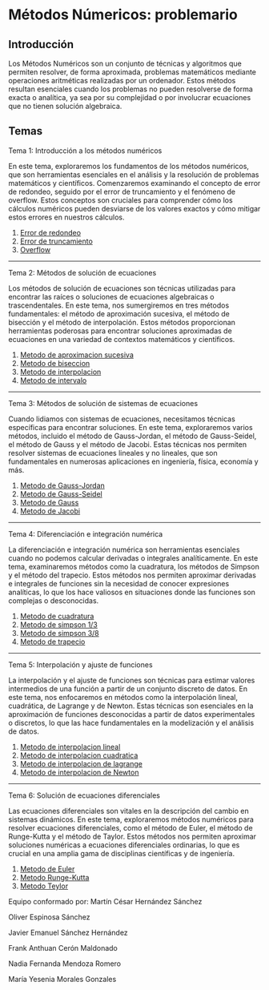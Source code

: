 # Métodos Númericos: problemario

## Introducción
Los Métodos Numéricos son un conjunto de técnicas y algoritmos que permiten resolver, de forma aproximada, problemas matemáticos mediante operaciones aritméticas realizadas por un ordenador. Estos métodos resultan esenciales cuando los problemas no pueden resolverse de forma exacta o analítica, ya sea por su complejidad o por involucrar ecuaciones que no tienen solución algebraica.

## Temas

Tema 1: Introducción a los métodos numéricos

En este tema, exploraremos los fundamentos de los métodos numéricos, que son herramientas esenciales en el análisis y la resolución de problemas matemáticos y científicos. Comenzaremos examinando el concepto de error de redondeo, seguido por el error de truncamiento y el fenómeno de overflow. Estos conceptos son cruciales para comprender cómo los cálculos numéricos pueden desviarse de los valores exactos y cómo mitigar estos errores en nuestros cálculos.

1. [Error de redondeo](Metodos/Tema_1/Error_redondeo.md)
2. [Error de truncamiento](Metodos/Tema_1/Error_truncamiento.md)
3. [Overflow](Metodos/Tema_1/Overflow.md)

------------

Tema 2: Métodos de solución de ecuaciones

Los métodos de solución de ecuaciones son técnicas utilizadas para encontrar las raíces o soluciones de ecuaciones algebraicas o trascendentales. En este tema, nos sumergiremos en tres métodos fundamentales: el método de aproximación sucesiva, el método de bisección y el método de interpolación. Estos métodos proporcionan herramientas poderosas para encontrar soluciones aproximadas de ecuaciones en una variedad de contextos matemáticos y científicos.

1. [Metodo de aproximacion sucesiva](Metodos/Tema_2/Metodo_de_aproximacion_sucesiva.md)
2. [Metodo de biseccion](Metodos/Tema_2/Metodo_de_biseccion.md)
3. [Metodo de interpolacion](Metodos/Tema_2/Metodo_de_interpolacion.md)
4. [Metodo de intervalo](Metodos/Tema_2/Metodo_de_intervalo.md)

------------

Tema 3: Métodos de solución de sistemas de ecuaciones

Cuando lidiamos con sistemas de ecuaciones, necesitamos técnicas específicas para encontrar soluciones. En este tema, exploraremos varios métodos, incluido el método de Gauss-Jordan, el método de Gauss-Seidel, el método de Gauss y el método de Jacobi. Estas técnicas nos permiten resolver sistemas de ecuaciones lineales y no lineales, que son fundamentales en numerosas aplicaciones en ingeniería, física, economía y más.

1. [Metodo de Gauss-Jordan](Metodos/Tema_3/Metodo_Gauss-Jordan.md)
2. [Metodo de Gauss-Seidel](Metodos/Tema_3/Metodo_Gauss-seidel.md)
3. [Metodo de Gauss](Metodos/Tema_3/Metodo_Gauss.md)
4. [Metodo de Jacobi](Metodos/Tema_3/Metodo_Jacobi.md)

------------

Tema 4:  Diferenciación e integración numérica

La diferenciación e integración numérica son herramientas esenciales cuando no podemos calcular derivadas o integrales analíticamente. En este tema, examinaremos métodos como la cuadratura, los métodos de Simpson y el método del trapecio. Estos métodos nos permiten aproximar derivadas e integrales de funciones sin la necesidad de conocer expresiones analíticas, lo que los hace valiosos en situaciones donde las funciones son complejas o desconocidas.

1. [Metodo de cuadratura](Metodos/Tema_4/Metodo_Cuadratura.md)
2. [Metodo de simpson 1/3](Metodos/Tema_4/Metodo_de_simpson_1_3.md)
3. [Metodo de simpson 3/8](Metodos/Tema_4/Metodo_de_simpson_3_8.md)
4. [Metodo de trapecio](Metodos/Tema_4/Metodo_de_trapecio.md)

------------

Tema 5: Interpolación y ajuste de funciones

La interpolación y el ajuste de funciones son técnicas para estimar valores intermedios de una función a partir de un conjunto discreto de datos. En este tema, nos enfocaremos en métodos como la interpolación lineal, cuadrática, de Lagrange y de Newton. Estas técnicas son esenciales en la aproximación de funciones desconocidas a partir de datos experimentales o discretos, lo que las hace fundamentales en la modelización y el análisis de datos.

1. [Metodo de interpolacion lineal](Metodos/Tema_5/Metodo_de_interpolacion_lineal.md)
2. [Metodo de interpolacion cuadratica](Metodos/Tema_5/Metodo_de_interpolacion_cuadratica.md)
3. [Metodo de interpolacion de lagrange](Metodos/Tema_5/Metodo_de_interpolacion_de_Lagrange.md)
4. [Metodo de interpolacion de Newton](Metodos/Tema_5/Metodo_de_interpolacion_de_Newton.md)

------------

Tema 6: Solución de ecuaciones diferenciales

Las ecuaciones diferenciales son vitales en la descripción del cambio en sistemas dinámicos. En este tema, exploraremos métodos numéricos para resolver ecuaciones diferenciales, como el método de Euler, el método de Runge-Kutta y el método de Taylor. Estos métodos nos permiten aproximar soluciones numéricas a ecuaciones diferenciales ordinarias, lo que es crucial en una amplia gama de disciplinas científicas y de ingeniería.

1. [Metodo de Euler](Metodos/Tema_6/Metodo_Euler.md)
2. [Metodo Runge-Kutta](Metodos/Tema_6/Metodo_Runge_Kutta.md)
3. [Metodo Teylor](Metodos/Tema_6/Metodo_Taylor.md)

Equipo conformado por:
Martín César Hernández Sánchez<p/>
Oliver Espinosa Sánchez<p/>
Javier Emanuel Sánchez Hernández<p/>
Frank Anthuan Cerón Maldonado<p/>
Nadia Fernanda Mendoza Romero<p/>
María Yesenia Morales Gonzales<p/>